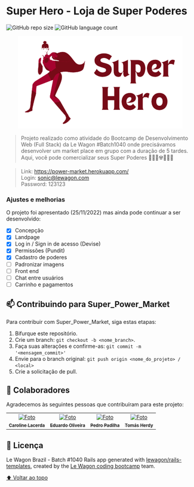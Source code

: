 # Super Hero - Loja de Super Poderes

![GitHub repo size](https://img.shields.io/github/repo-size/duduoliveeira/Super_Power_Market?style=for-the-badge)
![GitHub language count](https://img.shields.io/github/languages/count/duduoliveeira/Super_Power_Market?style=for-the-badge)

<div align="center">
<img src="https://raw.githubusercontent.com/duduoliveeira/Super_Power_Market/master/app/assets/images/superhero.png" alt="logo">
</div>

> Projeto realizado como atividade do Bootcamp de Desenvolvimento Web (Full Stack) da Le Wagon #Batch1040 onde precisávamos desenvolver um market place em grupo com a duração de 5 tardes.<br> Aqui, você pode comercializar seus Super Poderes 🐥🧙‍♂️☢️🦸🦹‍♀️

> Link: https://power-market.herokuapp.com/ <br>
> Login: sonic@lewagon.com<br>
> Password: 123123 <br>

### Ajustes e melhorias

O projeto foi apresentado (25/11/2022) mas ainda pode continuar a ser desenvolvido:

- [x] Concepção
- [x] Landpage
- [x] Log in / Sign in de acesso (Devise)
- [x] Permissões (Pundit)
- [x] Cadastro de poderes
- [ ] Padronizar imagens
- [ ] Front end
- [ ] Chat entre usuários
- [ ] Carrinho e pagamentos

## 📫 Contribuindo para Super_Power_Market

Para contribuir com Super_Power_Market, siga estas etapas:

1. Bifurque este repositório.
2. Crie um branch: `git checkout -b <nome_branch>`.
3. Faça suas alterações e confirme-as: `git commit -m '<mensagem_commit>'`
4. Envie para o branch original: `git push origin <nome_do_projeto> / <local>`
5. Crie a solicitação de pull.

## 🤝 Colaboradores

Agradecemos às seguintes pessoas que contribuíram para este projeto:

<table>
  <tr>
    <td align="center">
      <a href="https://github.com/lacerdacaroline">
        <img src="https://avatars.githubusercontent.com/u/105077308?v=4" width="100px;" alt="Foto"/><br>
        <sub>
          <b>Caroline Lacerda</b>
        </sub>
      </a>
    </td>
    <td align="center">
      <a href="https://github.com/duduoliveeira">
        <img src="https://avatars.githubusercontent.com/u/113635762?v=4" width="100px;" alt="Foto"/><br>
        <sub>
          <b>Eduardo Oliveira</b>
        </sub>
      </a>
    </td>
    <td align="center">
      <a href="https://github.com/pedrofonsecapadilha">
        <img src="https://avatars.githubusercontent.com/u/113715845?v=4" width="100px;" alt="Foto"/><br>
        <sub>
          <b>Pedro Padilha</b>
        </sub>
      </a>
    </td>
    <td align="center">
      <a href="https://github.com/tomasherdy">
        <img src="https://avatars.githubusercontent.com/u/115430550?v=4" width="100px;" alt="Foto"/><br>
        <sub>
          <b>Tomás Herdy</b>
        </sub>
      </a>
    </td>
  </tr>
</table>

## 📝 Licença

Le Wagon Brazil - Batch #1040
Rails app generated with [lewagon/rails-templates](https://github.com/lewagon/rails-templates), created by the [Le Wagon coding bootcamp](https://www.lewagon.com) team.

[⬆ Voltar ao topo](#nome-do-projeto)<br>
